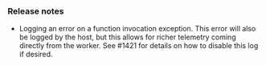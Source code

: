 ### Release notes
<!-- Please add your release notes in the following format:
- My change description (#PR/#issue)
-->
- Logging an error on a function invocation exception. This error will also be logged by the host, but this allows for richer telemetry coming directly from the worker. See #1421 for details on how to disable this log if desired.